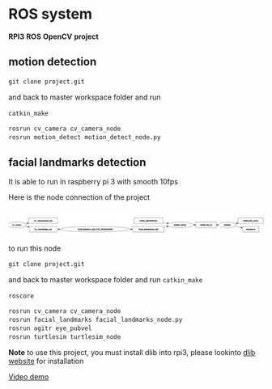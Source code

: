 # ROS system

**RPI3** **ROS** **OpenCV** **project** 

## motion detection

```python
git clone project.git
```
and back to master workspace folder and run 

`catkin_make`
```python
rosrun cv_camera cv_camera_node
rosrun motion_detect motion_detect_node.py
```

## facial landmarks detection 

It is able to run in raspberry pi 3 with smooth 10fps

Here is the node connection of the project

![alt text](https://github.com/choice17/ROS/blob/master/image_/rqt_graph.png)

to run this node
```python
git clone project.git
```

and back to master workspace folder and run 
`catkin_make`

`roscore`

```python
rosrun cv_camera cv_camera_node
rosrun facial_landmarks facial_landmarks_node.py
rosrun agitr eye_pubvel
rosrun turtlesim turtlesim_node
```

**Note** to use this project, you must install dlib into rpi3, please lookinto [dlib website](http://dlib.net/) for installation

[Video demo](https://www.youtube.com/watch?v=gxUL3YSi55M&feature=youtu.be)
